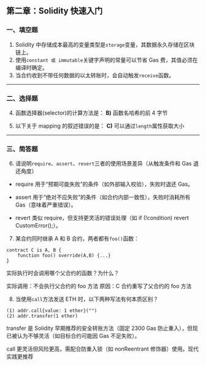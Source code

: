 ## 第二章：Solidity 快速入门

### 一、填空题

1. Solidity 中存储成本最高的变量类型是`storage`变量，其数据永久存储在区块链上。
2. 使用`constant 或 immutable`关键字声明的常量可以节省 Gas 费，其值必须在编译时确定。
3. 当合约收到不带任何数据的以太转账时，会自动触发`receive`函数。

---

### 二、选择题

4. 函数选择器(selector)的计算方法是： **B)** 函数名哈希的前 4 字节

5. 以下关于 mapping 的叙述错误的是： **C)** 可以通过`length`属性获取大小

---

### 三、简答题

6. 请说明`require`、`assert`、`revert`三者的使用场景差异（从触发条件和 Gas 退还角度）

- require 用于“预期可能失败”的条件（如外部输入校验），失败时退还 Gas。

- assert 用于“绝对不应失败”的条件（如合约内部一致性），失败时消耗所有 Gas（意味着严重错误）。

- revert 类似 require，但支持更灵活的错误处理（如 if (!condition) revert CustomError();）。

7. 某合约同时继承 A 和 B 合约，两者都有`foo()`函数：

```solidity
contract C is A, B {
    function foo() override(A,B) {...}
}
```

实际执行时会调用哪个父合约的函数？为什么？

实际调用：不会执行父合约的 foo 方法
原因：C 合约重写了父合约的 foo 方法

8. 当使用`call`方法发送 ETH 时，以下两种写法有何本质区别？

```solidity
(1) addr.call{value: 1 ether}("")
(2) addr.transfer(1 ether)
```

transfer 是 Solidity 早期推荐的安全转账方法（固定 2300 Gas 防止重入），但现已被认为不够灵活（如目标合约可能因 Gas 不足失败）。

call 更灵活但风险更高，需配合防重入锁（如 nonReentrant 修饰器）使用。现代实践更推荐
